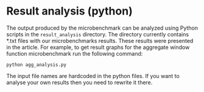 # Result analysis (python)

The output produced by the microbenchmark can be analyzed using Python scripts in the `result_analysis` directory. 
The directory currently contains *.txt files with our microbenchmarks results. These results were presented in the article. 
For example, to get result graphs for the aggregate window function microbenchmark run the following command:

```shell
python agg_analysis.py
```
The input file names are hardcoded in the python files.
If you want to analyse your own results then you need to rewrite it there.
